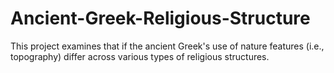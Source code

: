 # Ancient-Greek-Religious-Structure
This project examines that if the ancient Greek's use of nature features (i.e., topography) differ across various types of religious structures. 

